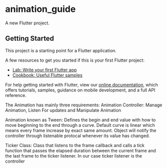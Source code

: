 # animation_guide

A new Flutter project.

## Getting Started

This project is a starting point for a Flutter application.

A few resources to get you started if this is your first Flutter project:

- [Lab: Write your first Flutter app](https://flutter.dev/docs/get-started/codelab)
- [Cookbook: Useful Flutter samples](https://flutter.dev/docs/cookbook)

For help getting started with Flutter, view our
[online documentation](https://flutter.dev/docs), which offers tutorials,
samples, guidance on mobile development, and a full API reference.

The Animation has mainly three requirements:
Animation Controller:
Manage Animation, Listen For updates and Manipulate Animation

Animation known as Tween:
Defines the begin and end value with how to move beginning to the end through a curve. Default curve is linear which means every frame increase by exact same amount.
Object will notify the controller through listenable protocal whenever its value has changed.

Ticker Class:
Class that listens to the frame callback and calls a tick function that passes the elapsed duration between the current frame and the last frame to the ticker listener.
In our case ticker listener is the controller
